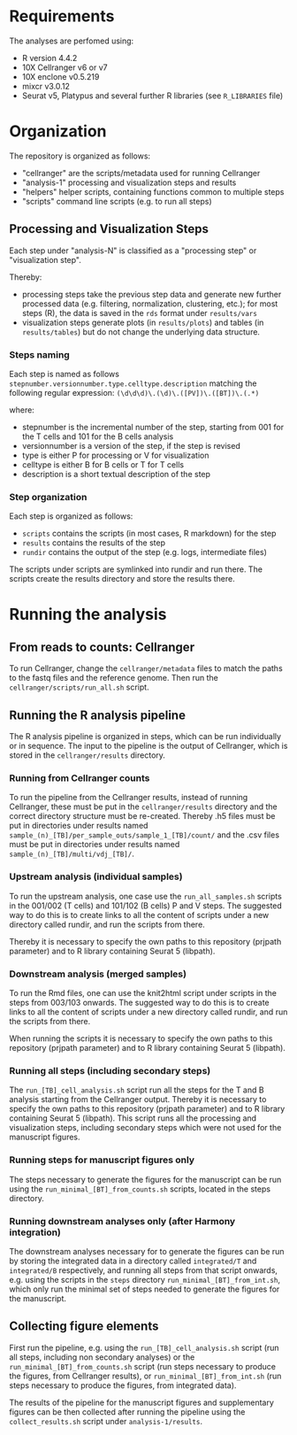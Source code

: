 # Requirements

The analyses are perfomed using:
- R version 4.4.2
- 10X Cellranger v6 or v7
- 10X enclone v0.5.219
- mixcr v3.0.12
- Seurat v5, Platypus and several further R libraries (see ``R_LIBRARIES`` file)

# Organization

The repository is organized as follows:
- "cellranger" are the scripts/metadata used for running Cellranger
- "analysis-1" processing and visualization steps and results
- "helpers" helper scripts, containing functions common to multiple steps
- "scripts" command line scripts (e.g. to run all steps)

## Processing and Visualization Steps

Each step under "analysis-N" is classified as a "processing step" or
"visualization step".

Thereby:
- processing steps take the previous step data and generate
  new further processed data (e.g. filtering, normalization, clustering, etc.);
  for most steps (R), the data is saved in the ``rds`` format under
  ``results/vars``
- visualization steps generate plots (in ``results/plots``) and tables
  (in ``results/tables``) but do not change the underlying data structure.

### Steps naming

Each step is named as follows
``stepnumber.versionnumber.type.celltype.description``
matching the following regular expression:
``(\d\d\d)\.(\d)\.([PV])\.([BT])\.(.*)``

where:
- stepnumber is the incremental number of the step,
  starting from 001 for the T cells and 101 for the B cells analysis
- versionnumber is a version of the step, if the step is revised
- type is either P for processing or V for visualization
- celltype is either B for B cells or T for T cells
- description is a short textual description of the step

### Step organization

Each step is organized as follows:
- ``scripts`` contains the scripts (in most cases, R markdown) for the step
- ``results`` contains the results of the step
- ``rundir`` contains the output of the step (e.g. logs, intermediate files)

The scripts under scripts are symlinked into rundir and run there. The scripts
create the results directory and store the results there.

# Running the analysis

## From reads to counts: Cellranger

To run Cellranger, change the ``cellranger/metadata`` files to match the paths
to the fastq files and the reference genome. Then run the
``cellranger/scripts/run_all.sh`` script.

## Running the R analysis pipeline

The R analysis pipeline is organized in steps, which can be run individually
or in sequence. The input to the pipeline is the output of Cellranger, which
is stored in the ``cellranger/results`` directory.

### Running from Cellranger counts

To run the pipeline from the Cellranger results, instead of running Cellranger,
these must be put in the
``cellranger/results`` directory
and the correct directory structure must be re-created. Thereby .h5 files must
be put in directories under results named
``sample_(n)_[TB]/per_sample_outs/sample_1_[TB]/count/`` and the .csv files
must be put in directories under results named
``sample_(n)_[TB]/multi/vdj_[TB]/``.

### Upstream analysis (individual samples)

To run the upstream analysis, one case use the ``run_all_samples.sh`` scripts
in the 001/002 (T cells) and 101/102 (B cells) P and V steps.
The suggested way to do this is to create links to all the content of scripts
under a new directory called rundir, and run the scripts from there.

Thereby it is necessary to specify the own paths to this repository
(prjpath parameter) and to R library containing Seurat 5 (libpath).

### Downstream analysis (merged samples)

To run the Rmd files, one can use the knit2html script under scripts
in the steps from 003/103 onwards.
The suggested way to do this is to create links to all the content of scripts
under a new directory called rundir, and run the scripts from there.

When running the scripts it is necessary to specify the own paths to this
repository (prjpath parameter) and to R library containing Seurat 5 (libpath).

### Running all steps (including secondary steps)

The ``run_[TB]_cell_analysis.sh`` script run all the steps for the
T and B analysis starting from the Cellranger output.
Thereby it is necessary to specify the own paths to this repository
(prjpath parameter) and to R library containing Seurat 5 (libpath).
This script runs all the processing and visualization steps, including
secondary steps which were not used for the manuscript figures.

### Running steps for manuscript figures only

The steps necessary to generate the figures for the manuscript can be run
using the ``run_minimal_[BT]_from_counts.sh`` scripts, located in the
steps directory.

### Running downstream analyses only (after Harmony integration)

The downstream analyses necessary for to generate the figures can be run by
storing the integrated data in a directory called ``integrated/T`` and
``integrated/B`` respectively, and running all steps from that script onwards,
e.g. using the scripts in the ``steps`` directory
``run_minimal_[BT]_from_int.sh``, which only run the minimal set of steps
needed to generate the figures for the manuscript.

## Collecting figure elements

First run the pipeline, e.g. using the ``run_[TB]_cell_analysis.sh`` script
(run all steps, including non secondary analyses) or the
``run_minimal_[BT]_from_counts.sh`` script (run steps necessary to produce the
figures, from Cellranger results), or ``run_minimal_[BT]_from_int.sh``
(run steps necessary to produce the figures, from integrated data).

The results of the pipeline for the manuscript figures and supplementary
figures can be then collected after running the pipeline
using the ``collect_results.sh`` script under ``analysis-1/results``.
